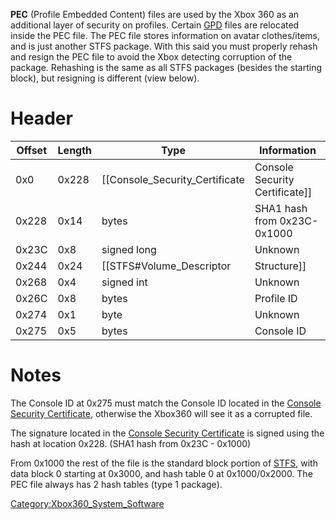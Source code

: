 **PEC** (Profile Embedded Content) files are used by the Xbox 360 as an
additional layer of security on profiles. Certain [GPD](GPD "wikilink")
files are relocated inside the PEC file. The PEC file stores information
on avatar clothes/items, and is just another STFS package. With this
said you must properly rehash and resign the PEC file to avoid the Xbox
detecting corruption of the package. Rehashing is the same as all STFS
packages (besides the starting block), but resigning is different (view
below).

# Header

| Offset | Length | Type                               | Information                      |
| ------ | ------ | ---------------------------------- | -------------------------------- |
| 0x0    | 0x228  | \[\[Console_Security_Certificate | Console Security Certificate\]\] |
| 0x228  | 0x14   | bytes                              | SHA1 hash from 0x23C-0x1000      |
| 0x23C  | 0x8    | signed long                        | Unknown                          |
| 0x244  | 0x24   | \[\[STFS\#Volume_Descriptor       | Structure\]\]                    |
| 0x268  | 0x4    | signed int                         | Unknown                          |
| 0x26C  | 0x8    | bytes                              | Profile ID                       |
| 0x274  | 0x1    | byte                               | Unknown                          |
| 0x275  | 0x5    | bytes                              | Console ID                       |

# Notes

The Console ID at 0x275 must match the Console ID located in the
[Console Security Certificate](Console_Security_Certificate "wikilink"),
otherwise the Xbox360 will see it as a corrupted file.

The signature located in the [Console Security
Certificate](Console_Security_Certificate "wikilink") is signed using
the hash at location 0x228. (SHA1 hash from 0x23C - 0x1000)

From 0x1000 the rest of the file is the standard block portion of
[STFS](STFS "wikilink"), with data block 0 starting at 0x3000, and hash
table 0 at 0x1000/0x2000. The PEC file always has 2 hash tables (type 1
package).

[Category:Xbox360_System_Software](Category_Xbox360_System_Software.md "wikilink")